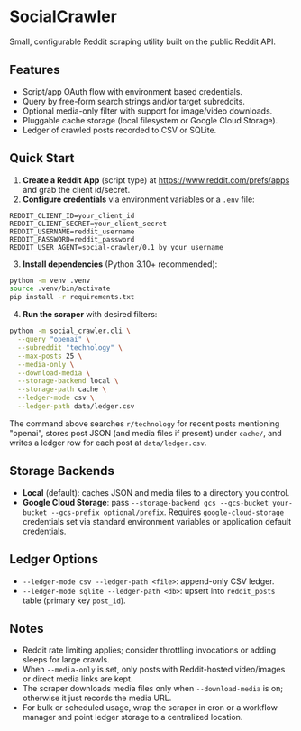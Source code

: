 # SocialCrawler

Small, configurable Reddit scraping utility built on the public Reddit API.

## Features

- Script/app OAuth flow with environment based credentials.
- Query by free-form search strings and/or target subreddits.
- Optional media-only filter with support for image/video downloads.
- Pluggable cache storage (local filesystem or Google Cloud Storage).
- Ledger of crawled posts recorded to CSV or SQLite.

## Quick Start

1. **Create a Reddit App** (script type) at <https://www.reddit.com/prefs/apps> and grab the client id/secret.
2. **Configure credentials** via environment variables or a `.env` file:

```env
REDDIT_CLIENT_ID=your_client_id
REDDIT_CLIENT_SECRET=your_client_secret
REDDIT_USERNAME=reddit_username
REDDIT_PASSWORD=reddit_password
REDDIT_USER_AGENT=social-crawler/0.1 by your_username
```

3. **Install dependencies** (Python 3.10+ recommended):

```bash
python -m venv .venv
source .venv/bin/activate
pip install -r requirements.txt
```

4. **Run the scraper** with desired filters:

```bash
python -m social_crawler.cli \
  --query "openai" \
  --subreddit "technology" \
  --max-posts 25 \
  --media-only \
  --download-media \
  --storage-backend local \
  --storage-path cache \
  --ledger-mode csv \
  --ledger-path data/ledger.csv
```

The command above searches `r/technology` for recent posts mentioning "openai", stores post JSON (and media files if present) under `cache/`, and writes a ledger row for each post at `data/ledger.csv`.

## Storage Backends

- **Local** (default): caches JSON and media files to a directory you control.
- **Google Cloud Storage**: pass `--storage-backend gcs --gcs-bucket your-bucket --gcs-prefix optional/prefix`. Requires `google-cloud-storage` credentials set via standard environment variables or application default credentials.

## Ledger Options

- `--ledger-mode csv --ledger-path <file>`: append-only CSV ledger.
- `--ledger-mode sqlite --ledger-path <db>`: upsert into `reddit_posts` table (primary key `post_id`).

## Notes

- Reddit rate limiting applies; consider throttling invocations or adding sleeps for large crawls.
- When `--media-only` is set, only posts with Reddit-hosted video/images or direct media links are kept.
- The scraper downloads media files only when `--download-media` is on; otherwise it just records the media URL.
- For bulk or scheduled usage, wrap the scraper in cron or a workflow manager and point ledger storage to a centralized location.
